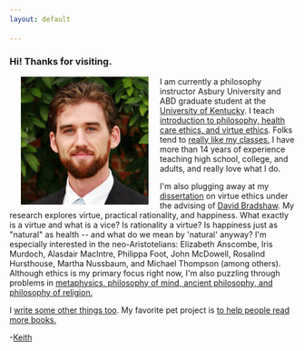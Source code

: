 ```yaml
---
layout: default

--- 
```


### Hi! Thanks for visiting. 

<img src="/img/face3.jpg" alt="Keith" align="left" hspace="20" height="225" width="225">

I am currently a philosophy instructor Asbury University and ABD graduate student at the [University of Kentucky](https://philosophy.as.uky.edu/users/kebu226). I teach [introduction to philosophy, health care ethics, and virtue ethics](/teaching). Folks tend to [really like my classes.](http://www.ratemyprofessors.com/ShowRatings.jsp?tid=1822771) I have more than 14 years of experience teaching high school, college, and adults, and really love what I do. 

I'm also plugging away at my [dissertation](/fun/phd) on virtue ethics under the advising of [David Bradshaw](https://philosophy.as.uky.edu/users/dbradsh).  My research explores virtue, practical rationality, and happiness. What exactly is a virtue and what is a vice? Is rationality a virtue? Is happiness just as "natural" as health -- and what do we mean by 'natural' anyway? I'm especially interested in the neo-Aristotelians: Elizabeth Anscombe, Iris Murdoch, Alasdair MacIntre, Philippa Foot, John McDowell, Rosalind Hursthouse, Martha Nussbaum, and Michael Thompson (among others). Although ethics is my primary focus right now, I'm also puzzling through problems in [metaphysics, philosophy of mind, ancient philosophy, and philosophy of religion.](https://uky.academia.edu/KeithBuhler)

I [write some other things too](/fun/). My favorite pet project is [to help people read more books.](http://www.readingintentionally.com)

-[Keith](mailto:keithedbuhler@gmail.com)
